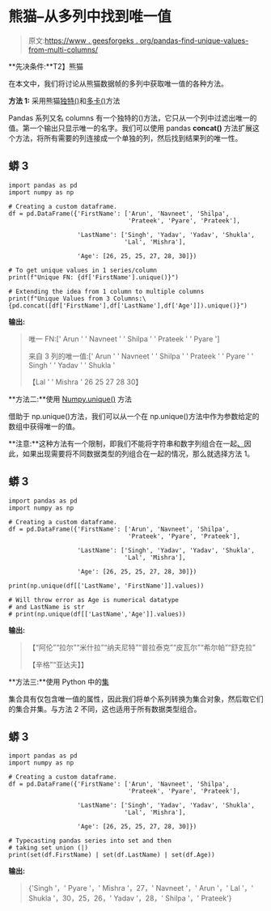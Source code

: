 # 熊猫–从多列中找到唯一值

> 原文:[https://www . geesforgeks . org/pandas-find-unique-values-from-multi-columns/](https://www.geeksforgeeks.org/pandas-find-unique-values-from-multiple-columns/)

**先决条件:**T2】熊猫

在本文中，我们将讨论从熊猫数据帧的多列中获取唯一值的各种方法。

**方法 1:** 采用熊猫[独特()](https://www.geeksforgeeks.org/python-pandas-series-unique/)和[多卡()](https://www.geeksforgeeks.org/pandas-concat-function-in-python/)方法

Pandas 系列又名 columns 有一个独特的()方法，它只从一个列中过滤出唯一的值。第一个输出只显示唯一的名字。我们可以使用 pandas **concat()** 方法扩展这个方法，将所有需要的列连接成一个单独的列，然后找到结果列的唯一性。

## 蟒 3

```
import pandas as pd
import numpy as np

# Creating a custom dataframe.
df = pd.DataFrame({'FirstName': ['Arun', 'Navneet', 'Shilpa',
                                 'Prateek', 'Pyare', 'Prateek'],

                   'LastName': ['Singh', 'Yadav', 'Yadav', 'Shukla',
                                'Lal', 'Mishra'],

                   'Age': [26, 25, 25, 27, 28, 30]})

# To get unique values in 1 series/column
print(f"Unique FN: {df['FirstName'].unique()}")

# Extending the idea from 1 column to multiple columns
print(f"Unique Values from 3 Columns:\
{pd.concat([df['FirstName'],df['LastName'],df['Age']]).unique()}")
```

**输出:**

> 唯一 FN:[' Arun ' ' Navneet ' ' Shilpa ' ' Prateek ' ' Pyare ']
> 
> 来自 3 列的唯一值:[' Arun ' ' Navneet ' ' Shilpa ' ' Prateek ' ' Pyare ' ' Singh ' ' Yadav ' ' Shukla '
> 
> 【Lal ' ' Mishra ' 26 25 27 28 30】

**方法二:**使用 [Numpy.unique()](https://www.geeksforgeeks.org/python-numpy-np-unique-method/) 方法

借助于 np.unique()方法，我们可以从一个在 np.unique()方法中作为参数给定的数组中获得唯一的值。

**注意:**这种方法有一个限制，即我们不能将字符串和数字列组合在一起<u>、</u>因此，如果出现需要将不同数据类型的列组合在一起的情况，那么就选择方法 1。

## 蟒 3

```
import pandas as pd
import numpy as np

# Creating a custom dataframe.
df = pd.DataFrame({'FirstName': ['Arun', 'Navneet', 'Shilpa',
                                 'Prateek', 'Pyare', 'Prateek'],

                   'LastName': ['Singh', 'Yadav', 'Yadav', 'Shukla',
                                'Lal', 'Mishra'],

                   'Age': [26, 25, 25, 27, 28, 30]})

print(np.unique(df[['LastName', 'FirstName']].values))

# Will throw error as Age is numerical datatype
# and LastName is str
# print(np.unique(df[['LastName','Age']].values))
```

**输出:**

> 【“阿伦”“拉尔”“米什拉”“纳夫尼特”“普拉泰克”“皮瓦尔”“希尔帕”“舒克拉”
> 
> 【辛格”“亚达夫】】

**方法三:**使用 Python 中的[集](https://www.geeksforgeeks.org/sets-in-python/)

集合具有仅包含唯一值的属性，因此我们将单个系列转换为集合对象，然后取它们的集合并集。与方法 2 不同，这也适用于所有数据类型组合。

## 蟒 3

```
import pandas as pd
import numpy as np

# Creating a custom dataframe.
df = pd.DataFrame({'FirstName': ['Arun', 'Navneet', 'Shilpa',
                                 'Prateek', 'Pyare', 'Prateek'],

                   'LastName': ['Singh', 'Yadav', 'Yadav', 'Shukla',
                                'Lal', 'Mishra'],

                   'Age': [26, 25, 25, 27, 28, 30]})

# Typecasting pandas series into set and then
# taking set union (|)
print(set(df.FirstName) | set(df.LastName) | set(df.Age))
```

**输出:**

> {'Singh '，' Pyare '，' Mishra '，27，' Navneet '，' Arun '，' Lal '，' Shukla '，30，25，26，' Yadav '，28，' Shilpa '，' Prateek'}